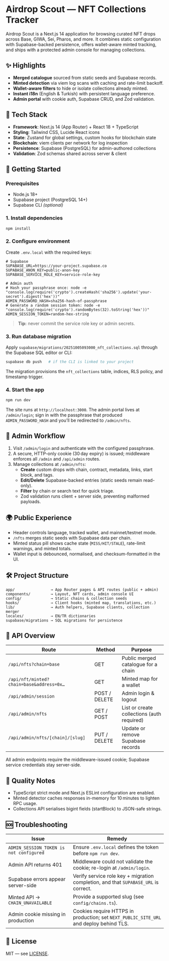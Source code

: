 # Airdrop Scout — NFT Collections Tracker

Airdrop Scout is a Next.js 14 application for browsing curated NFT drops across Base, GIWA, Sei, Pharos, and more. It combines static configuration with Supabase-backed persistence, offers wallet-aware minted tracking, and ships with a protected admin console for managing collections.

## ✨ Highlights

- **Merged catalogue** sourced from static seeds and Supabase records.
- **Minted detection** via viem log scans with caching and rate-limit backoff.
- **Wallet-aware filters** to hide or isolate collections already minted.
- **Instant i18n** (English & Turkish) with persistent language preference.
- **Admin portal** with cookie auth, Supabase CRUD, and Zod validation.

## 🧱 Tech Stack

- **Framework**: Next.js 14 (App Router) + React 18 + TypeScript
- **Styling**: Tailwind CSS, Lucide React icons
- **State**: Zustand for global settings, custom hooks for blockchain state
- **Blockchain**: viem clients per network for log inspection
- **Persistence**: Supabase (PostgreSQL) for admin-authored collections
- **Validation**: Zod schemas shared across server & client

## 🚀 Getting Started

### Prerequisites

- Node.js 18+
- Supabase project (PostgreSQL 14+)
- Supabase CLI *(optional)*

### 1. Install dependencies

```bash
npm install
```

### 2. Configure environment

Create `.env.local` with the required keys:

```env
# Supabase
SUPABASE_URL=https://your-project.supabase.co
SUPABASE_ANON_KEY=public-anon-key
SUPABASE_SERVICE_ROLE_KEY=service-role-key

# Admin auth
# Hash your passphrase once: node -e "console.log(require('crypto').createHash('sha256').update('your-secret').digest('hex'))"
ADMIN_PASSWORD_HASH=sha256-hash-of-passphrase
# Generate a random session token: node -e "console.log(require('crypto').randomBytes(32).toString('hex'))"
ADMIN_SESSION_TOKEN=random-hex-string
```

> **Tip:** never commit the service role key or admin secrets.

### 3. Run database migration

Apply `supabase/migrations/20251005093000_nft_collections.sql` through the Supabase SQL editor or CLI:

```bash
supabase db push   # if the CLI is linked to your project
```

The migration provisions the `nft_collections` table, indices, RLS policy, and timestamp trigger.

### 4. Start the app

```bash
npm run dev
```

The site runs at `http://localhost:3000`. The admin portal lives at `/admin/login`; sign in with the passphrase that produced `ADMIN_PASSWORD_HASH` and you’ll be redirected to `/admin/nfts`.

## 🔐 Admin Workflow

1. Visit `/admin/login` and authenticate with the configured passphrase.
2. A secure, HTTP-only cookie (30 day expiry) is issued; middleware enforces all `/admin` and `/api/admin` routes.
3. Manage collections at `/admin/nfts`:
   - **Create** custom drops with chain, contract, metadata, links, start block, and tags.
   - **Edit/Delete** Supabase-backed entries (static seeds remain read-only).
   - **Filter** by chain or search text for quick triage.
   - Zod validation runs client + server side, preventing malformed payloads.

## 🌍 Public Experience

- Header controls language, tracked wallet, and mainnet/testnet mode.
- `/nfts` merges static seeds with Supabase data per chain.
- Minted status pill shows cache state (`MISS/HIT/STALE`), rate-limit warnings, and minted totals.
- Wallet input is debounced, normalised, and checksum-formatted in the UI.

## 🛠️ Project Structure

```
app/                → App Router pages & API routes (public + admin)
components/         → Layout, NFT cards, admin console UI
config/             → Static chains & collection seeds
hooks/              → Client hooks (minted map, translations, etc.)
lib/                → Auth helpers, Supabase clients, collection merger
locales/            → EN/TR dictionaries
supabase/migrations → SQL migrations for persistence
```

## 🔌 API Overview

| Route | Method | Purpose |
|-------|--------|---------|
| `/api/nfts?chain=base` | GET | Public merged catalogue for a chain |
| `/api/nft/minted?chain=base&address=0x…` | GET | Minted map for a wallet |
| `/api/admin/session` | POST / DELETE | Admin login & logout |
| `/api/admin/nfts` | GET / POST | List or create collections (auth required) |
| `/api/admin/nfts/[chain]/[slug]` | PUT / DELETE | Update or remove Supabase records |

All admin endpoints require the middleware-issued cookie; Supabase service credentials stay server-side.

## 🧪 Quality Notes

- TypeScript strict mode and Next.js ESLint configuration are enabled.
- Minted detector caches responses in-memory for 10 minutes to lighten RPC usage.
- Collections API serialises bigint fields (startBlock) to JSON-safe strings.

## 🆘 Troubleshooting

| Issue | Remedy |
|-------|--------|
| `ADMIN_SESSION_TOKEN is not configured` | Ensure `.env.local` defines the token before `npm run dev`. |
| Admin API returns 401 | Middleware could not validate the cookie; re-login at `/admin/login`. |
| Supabase errors appear server-side | Verify service role key + migration completion, and that `SUPABASE_URL` is correct. |
| Minted API -> `CHAIN_UNAVAILABLE` | Provide a supported slug (see `config/chains.ts`). |
| Admin cookie missing in production | Cookies require HTTPS in production; set `NEXT_PUBLIC_SITE_URL` and deploy behind TLS. |

## 📄 License

MIT — see [LICENSE](LICENSE).